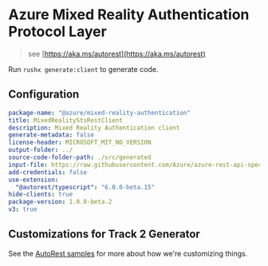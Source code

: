 # Azure Mixed Reality Authentication Protocol Layer

> see [https://aka.ms/autorest](https://aka.ms/autorest)

Run `rushx generate:client` to generate code.

## Configuration

```yaml
package-name: "@azure/mixed-reality-authentication"
title: MixedRealityStsRestClient
description: Mixed Reality Authentication client
generate-metadata: false
license-header: MICROSOFT_MIT_NO_VERSION
output-folder: ../
source-code-folder-path: ./src/generated
input-file: https://raw.githubusercontent.com/Azure/azure-rest-api-specs/aa19725fe79aea2a9dc580f3c66f77f89cc34563/specification/mixedreality/data-plane/Microsoft.MixedReality/preview/2019-02-28-preview/mr-sts.json
add-credentials: false
use-extension:
  "@autorest/typescript": "6.0.0-beta.15"
hide-clients: true
package-version: 1.0.0-beta.2
v3: true
```

## Customizations for Track 2 Generator

See the [AutoRest samples](https://github.com/Azure/autorest/tree/master/Samples/3b-custom-transformations)
for more about how we're customizing things.
